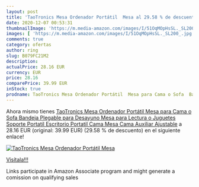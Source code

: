```yaml
---
layout: post
title: 'TaoTronics Mesa Ordenador Portátil  Mesa al 29.58 % de descuento'
date: 2020-12-07 00:53:31
thumbnailImage: 'https://m.media-amazon.com/images/I/51OqMOpHsSL._SL200_.jpg'
images: [ 'https://m.media-amazon.com/images/I/51OqMOpHsSL._SL200_.jpg' ]
comments: true
category: ofertas
author: ring
slug: B079FC21M2
description:
actualPrice: 28.16 EUR
currency: EUR
price: 28.16
comparePrice: 39.99 EUR
inStock: true
prodname: TaoTronics Mesa Ordenador Portátil  Mesa para Cama o Sofa  Bandeja Plegable para Desayuno  Mesa para Lectura o Juguetes  Soporte Portatil  Escritorio Portatil Cama  Mesa Cama Auxiliar Ajustable
---
```


Ahora mismo tienes [TaoTronics Mesa Ordenador Portátil  Mesa para Cama o Sofa  Bandeja Plegable para Desayuno  Mesa para Lectura o Juguetes  Soporte Portatil  Escritorio Portatil Cama  Mesa Cama Auxiliar Ajustable](https://www.amazon.es/dp/B079FC21M2/?tag=tolees-21) a 28.16 EUR (original: 39.99 EUR) (29.58 %  de descuento) en el siguiente enlace!

[![TaoTronics Mesa Ordenador Portátil  Mesa](https://m.media-amazon.com/images/I/51OqMOpHsSL._SL200_.jpg)](https://www.amazon.es/dp/B079FC21M2/?tag=tolees-21)

[Visítala!!!](https://www.amazon.es/dp/B079FC21M2/?tag=tolees-21)

Links participate in Amazon Associate program and might generate a comission on qualifying sales
